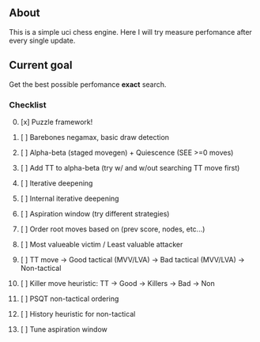 ## About
This is a simple uci chess engine. 
Here I will try measure perfomance after every single update.

## Current goal
Get the best possible perfomance **exact** search.

### Checklist
0.  [x] Puzzle framework!
1.  [ ] Barebones negamax, basic draw detection
2.  [ ] Alpha-beta (staged movegen) + Quiescence (SEE >=0 moves)
3.  [ ] Add TT to alpha-beta (try w/ and w/out searching TT move first)
4.  [ ] Iterative deepening
5.  [ ] Internal iterative deepening
6.  [ ] Aspiration window (try different strategies)
7.  [ ] Order root moves based on (prev score, nodes, etc...)
8.  [ ] Most valueable victim / Least valuable attacker
9.  [ ] TT move -> Good tactical (MVV/LVA) -> Bad tactical (MVV/LVA) -> Non-tactical
10. [ ] Killer move heuristic: TT -> Good -> Killers -> Bad -> Non
11. [ ] PSQT non-tactical ordering
12. [ ] History heuristic for non-tactical

100. [ ] Tune aspiration window
